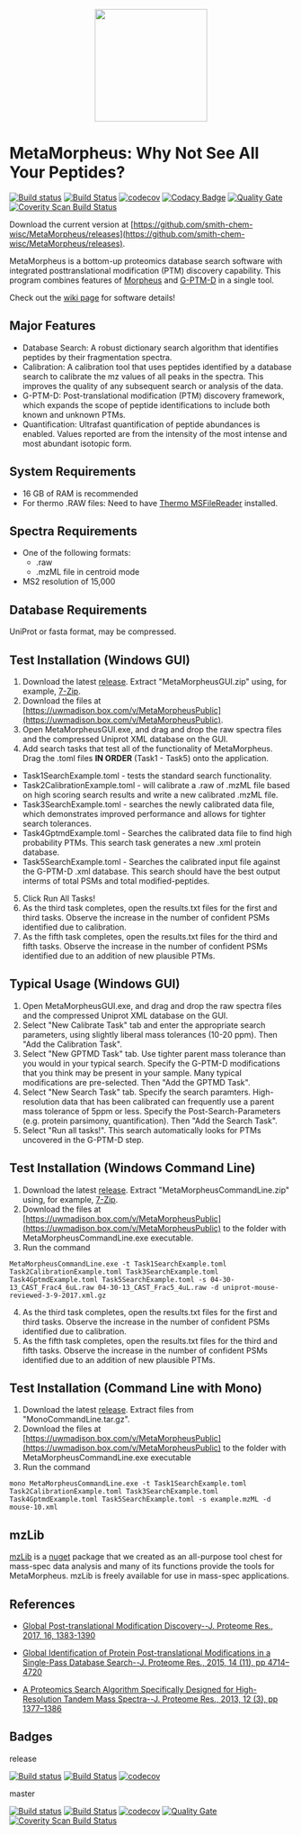 <p align="center">
<img src="https://cloud.githubusercontent.com/assets/5972770/24164335/57652d5c-0e3b-11e7-954f-ec3fc159943c.png" width="200">
</p>

# MetaMorpheus: Why Not See All Your Peptides?

[![Build status](https://ci.appveyor.com/api/projects/status/0kpjdrn9tn6y387k/branch/master?svg=true)](https://ci.appveyor.com/project/stefanks/metamorpheus/branch/master)
[![Build Status](https://travis-ci.org/smith-chem-wisc/MetaMorpheus.svg?branch=master)](https://travis-ci.org/smith-chem-wisc/MetaMorpheus)
[![codecov](https://codecov.io/gh/smith-chem-wisc/MetaMorpheus/branch/master/graph/badge.svg)](https://codecov.io/gh/smith-chem-wisc/MetaMorpheus)
[![Codacy Badge](https://api.codacy.com/project/badge/Grade/a610ab7d56904e85846fae61f79ea925)](https://www.codacy.com/app/solntsev_2/MetaMorpheus?utm_source=github.com&amp;utm_medium=referral&amp;utm_content=smith-chem-wisc/MetaMorpheus&amp;utm_campaign=Badge_Grade)
[![Quality Gate](https://sonarqube.com/api/badges/measure?key=MetaMorpheus&metric=bugs)](https://sonarqube.com/dashboard?id=MetaMorpheus)
<a href="https://scan.coverity.com/projects/metamorpheus">
  <img alt="Coverity Scan Build Status"
       src="https://scan.coverity.com/projects/11282/badge.svg"/>
</a>

Download the current version at [https://github.com/smith-chem-wisc/MetaMorpheus/releases](https://github.com/smith-chem-wisc/MetaMorpheus/releases).
 
MetaMorpheus is a bottom-up proteomics database search software with integrated posttranslational modification (PTM) discovery capability.
This program combines features of [Morpheus](https://github.com/cwenger/Morpheus) and [G-PTM-D](https://github.com/smith-chem-wisc/gptmd) in a single tool.

Check out the [wiki page](https://github.com/smith-chem-wisc/MetaMorpheus/wiki) for software details!

## Major Features

* Database Search: A robust dictionary search algorithm that identifies peptides by their fragmentation spectra.
* Calibration: A calibration tool that uses peptides identified by a database search to calibrate the mz values of all peaks in the spectra. This improves the quality of any subsequent search or analysis of the data.
* G-PTM-D: Post-translational modification (PTM) discovery framework, which expands the scope of peptide identifications to include both known and unknown PTMs.
* Quantification: Ultrafast quantification of peptide abundances is enabled. Values reported are from the intensity of the most intense and most abundant isotopic form.

## System Requirements

* 16 GB of RAM is recommended
* For thermo .RAW files: Need to have [Thermo MSFileReader](https://thermo.flexnetoperations.com/control/thmo/search?query=MSFileReader) installed.


## Spectra Requirements

* One of the following formats:
   * .raw
   * .mzML file in centroid mode
* MS2 resolution of 15,000

## Database Requirements

UniProt or fasta format, may be compressed.

## Test Installation (Windows GUI)

1. Download the latest [release](https://github.com/smith-chem-wisc/MetaMorpheus/releases). Extract "MetaMorpheusGUI.zip" using, for example, [7-Zip](http://www.7-zip.org/).
2. Download the files at [https://uwmadison.box.com/v/MetaMorpheusPublic](https://uwmadison.box.com/v/MetaMorpheusPublic).
3. Open MetaMorpheusGUI.exe, and drag and drop the raw spectra files and the compressed Uniprot XML database on the GUI.
4. Add search tasks that test all of the functionality of MetaMorpheus. Drag the .toml files **IN ORDER** (Task1 - Task5) onto the application. 
  * Task1SearchExample.toml - tests the standard search functionality.
  * Task2CalibrationExample.toml - will calibrate a .raw of .mzML file based on high scoring search results and write a new calibrated .mzML file.
  * Task3SearchExample.toml - searches the newly calibrated data file, which demonstrates improved performance and allows for tighter search tolerances.
  * Task4GptmdExample.toml - Searches the calibrated data file to find high probability PTMs. This search task generates a new .xml protein database.
  * Task5SearchExample.toml - Searches the calibrated input file against the G-PTM-D .xml database. This search should have the best output interms of total PSMs and total modified-peptides.
5. Click Run All Tasks!
6. As the third task completes, open the results.txt files for the first and third tasks. Observe the increase in the number of confident PSMs identified due to calibration.
7. As the fifth task completes, open the results.txt files for the third and fifth tasks. Observe the increase in the number of confident PSMs identified due to an addition of new plausible PTMs.


## Typical Usage (Windows GUI)
1. Open MetaMorpheusGUI.exe, and drag and drop the raw spectra files and the compressed Uniprot XML database on the GUI.
2. Select "New Calibrate Task" tab and enter the appropriate search parameters, using slightly liberal mass tolerances (10-20 ppm). Then "Add the Calibration Task".
3. Select "New GPTMD Task" tab. Use tighter parent mass tolerance than you would in your typical search. Specify the G-PTM-D modifications that you think may be present in your sample. Many typical modifications are pre-selected. Then "Add the GPTMD Task".
4. Select "New Search Task" tab. Specify the search paramters. High-resolution data that has been calibrated can frequently use a parent mass tolerance of 5ppm or less. Specify the Post-Search-Parameters (e.g. protein parsimony, quantification). Then "Add the Search Task".
5. Select "Run all tasks!". This search automatically looks for PTMs uncovered in the G-PTM-D step.

## Test Installation (Windows Command Line)

1. Download the latest [release](https://github.com/smith-chem-wisc/MetaMorpheus/releases). Extract "MetaMorpheusCommandLine.zip" using, for example, [7-Zip](http://www.7-zip.org/).
2. Download the files at [https://uwmadison.box.com/v/MetaMorpheusPublic](https://uwmadison.box.com/v/MetaMorpheusPublic) to the folder with MetaMorpheusCommandLine.exe executable.
3. Run the command

```
MetaMorpheusCommandLine.exe -t Task1SearchExample.toml Task2CalibrationExample.toml Task3SearchExample.toml Task4GptmdExample.toml Task5SearchExample.toml -s 04-30-13_CAST_Frac4_6uL.raw 04-30-13_CAST_Frac5_4uL.raw -d uniprot-mouse-reviewed-3-9-2017.xml.gz
```
4. As the third task completes, open the results.txt files for the first and third tasks. Observe the increase in the number of confident PSMs identified due to calibration.
5. As the fifth task completes, open the results.txt files for the third and fifth tasks. Observe the increase in the number of confident PSMs identified due to an addition of new plausible PTMs.

## Test Installation (Command Line with Mono)

1. Download the latest [release](https://github.com/smith-chem-wisc/MetaMorpheus/releases). Extract files from "MonoCommandLine.tar.gz".
2. Download the files at [https://uwmadison.box.com/v/MetaMorpheusPublic](https://uwmadison.box.com/v/MetaMorpheusPublic) to the folder with MetaMorpheusCommandLine.exe executable
3. Run the command

```
mono MetaMorpheusCommandLine.exe -t Task1SearchExample.toml Task2CalibrationExample.toml Task3SearchExample.toml Task4GptmdExample.toml Task5SearchExample.toml -s example.mzML -d mouse-10.xml
```

## mzLib


[mzLib](https://github.com/smith-chem-wisc/mzLib) is a [nuget](https://www.nuget.org/packages) package that we created as an all-purpose tool chest for mass-spec data analysis and many of its functions provide the tools for MetaMorpheus. mzLib is freely available for use in mass-spec applications.


## References

* [Global Post-translational Modification Discovery--J. Proteome Res., 2017, 16, 1383-1390](http://pubs.acs.org/doi/abs/10.1021/acs.jproteome.6b00034)

* [Global Identification of Protein Post-translational Modifications in a Single-Pass Database Search--J. Proteome Res., 2015, 14 (11), pp 4714–4720](http://pubs.acs.org/doi/abs/10.1021/acs.jproteome.5b00599)

* [A Proteomics Search Algorithm Specifically Designed for High-Resolution Tandem Mass Spectra--J. Proteome Res., 2013, 12 (3), pp 1377–1386](http://pubs.acs.org/doi/abs/10.1021/pr301024c)


## Badges

release

[![Build status](https://ci.appveyor.com/api/projects/status/0kpjdrn9tn6y387k/branch/release?svg=true)](https://ci.appveyor.com/project/stefanks/metamorpheus/branch/release)
[![Build Status](https://travis-ci.org/smith-chem-wisc/MetaMorpheus.svg?branch=release)](https://travis-ci.org/smith-chem-wisc/MetaMorpheus/branches)
[![codecov](https://codecov.io/gh/smith-chem-wisc/MetaMorpheus/branch/release/graph/badge.svg)](https://codecov.io/gh/smith-chem-wisc/MetaMorpheus/branch/release)


master

[![Build status](https://ci.appveyor.com/api/projects/status/0kpjdrn9tn6y387k/branch/master?svg=true)](https://ci.appveyor.com/project/stefanks/metamorpheus/branch/master)
[![Build Status](https://travis-ci.org/smith-chem-wisc/MetaMorpheus.svg?branch=master)](https://travis-ci.org/smith-chem-wisc/MetaMorpheus/branches)
[![codecov](https://codecov.io/gh/smith-chem-wisc/MetaMorpheus/branch/master/graph/badge.svg)](https://codecov.io/gh/smith-chem-wisc/MetaMorpheus/branch/master)
[![Quality Gate](https://sonarqube.com/api/badges/measure?key=MetaMorpheus&metric=bugs)](https://sonarqube.com/dashboard?id=MetaMorpheus)
<a href="https://scan.coverity.com/projects/metamorpheus">
  <img alt="Coverity Scan Build Status"
       src="https://scan.coverity.com/projects/11282/badge.svg"/>
</a>

